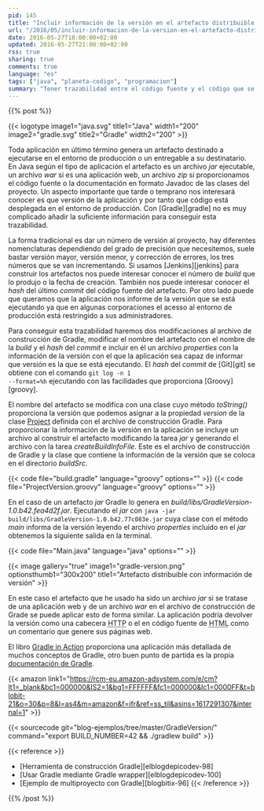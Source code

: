 ```yaml
---
pid: 145
title: "Incluir información de la versión en el artefacto distribuible con Gradle"
url: "/2016/05/incluir-informacion-de-la-version-en-el-artefacto-distribuible-con-gradle/"
date: 2016-05-27T18:00:00+02:00
updated: 2016-05-27T21:00:00+02:00
rss: true
sharing: true
comments: true
language: "es"
tags: ["java", "planeta-codigo", "programacion"]
summary: "Tener trazabilidad entre el código fuente y el código que se está ejecutando en el entorno de producción es importante para saber cual es el origen de alguna excepción o error que se produzca. Con Gradle podemos conseguir esta trazabilidad haciendo unas pocas modificaciones al _script_ de construcción."
---
```


{{% post %}}

{{< logotype image1="java.svg" title1="Java" width1="200" image2="gradle.svg" title2="Gradle" width2="200" >}}

Toda aplicación en último término genera un artefacto destinado a ejecutarse en el entorno de producción o un entregable a su destinatario. En Java según el tipo de aplicación el artefacto es un archivo _jar_ ejecutable, un archivo _war_ si es una aplicación web, un archivo _zip_ si proporcionamos el código fuente o la documentación en formato Javadoc de las clases del proyecto. Un aspecto importante que tarde o temprano nos interesará conocer es que versión de la aplicación y por tanto que código está desplegada en el entorno de producción. Con [Gradle][gradle] no es muy complicado añadir la suficiente información para conseguir esta trazabilidad.

La forma tradicional es dar un número de versión al proyecto, hay diferentes nomenclaturas dependiendo del grado de precisión que necesitemos, suele bastar versión mayor, versión menor, y corrección de errores, los tres números que se van incrementando. Si usamos [Jenkins][jenkins] para construir los artefactos nos puede interesar conocer el número de _build_ que lo produjo o la fecha de creación. También nos puede interesar conocer el _hash_ del último _commit_ del código fuente del artefacto. Por otro lado puede que queramos que la aplicación nos informe de la versión que se está ejecutando ya que en algunas corporaciones el acesso al entorno de producción está restringido a sus administradores.

Para conseguir esta trazabilidad haremos dos modificaciones al archivo de construcción de Gradle, modificar el nombre del artefacto con el nombre de la _build_ y el _hash_ del _commit_ e incluir en él un archivo _properties_ con la información de la versión con el que la aplicación sea capaz de informar que versión es la que se está ejecutando. El _hash_ del _commit_ de [Git][git] se obtiene con el comando <code>git log -n 1 --format=%h</code> ejecutando con las facilidades que proporciona [Groovy][groovy].

El nombre del artefacto se modifica con una clase cuyo método _toString()_ proporciona la versión que podemos asignar a la propiedad _version_ de la clase [Project](https://docs.gradle.org/current/javadoc/org/gradle/api/Project.html) definida con el archivo de construcción Gradle. Para proporcionar la información de la versión en la aplicación se incluye un archivo al construir el artefacto modificando la tarea _jar_ y generando el archivo con la tarea _createBuildInfoFile_. Este es el archivo de construcción de Gradle y la clase que contiene la información de la versión que se coloca en el directorio _buildSrc_.

{{< code file="build.gradle" language="groovy" options="" >}}
{{< code file="ProjectVersion.groovy" language="groovy" options="" >}}

En el caso de un artefacto _jar_ Gradle lo genera en _build/libs/GradleVersion-1.0.b42.fea4d2f.jar_. Ejecutando el _jar_ con <code>java -jar build/libs/GradleVersion-1.0.b42.77c083e.jar</code> cuya clase con el método _main_ informa de la versión leyendo el archivo _properties_ incluído en el _jar_ obtenemos la siguiente salida en la terminal.

{{< code file="Main.java" language="java" options="" >}}

{{< image
    gallery="true"
    image1="gradle-version.png" optionsthumb1="300x200" title1="Artefacto distribuible con información de versión" >}}

En este caso el artefacto que he usado ha sido un archivo _jar_ si se tratase de una aplicación web y de un archivo _war_ en el archivo de construcción de Grade se puede aplicar esto de forma similar. La aplicación podría devolver la versión como una cabecera <abbr title="HyperText Transfer Protocol">HTTP</abbr> o el en código fuente de <abbr title="HyperText Markup Language">HTML</abbr> como un comentario que genere sus páginas web.

El libro [Gradle in Action](https://amzn.to/2tzDFla) proporciona una aplicación más detallada de muchos conceptos de Gradle, otro buen punto de partida es la propia [documentación de Gradle](https://docs.gradle.org/current/userguide/userguide.html).

{{< amazon
    link1="https://rcm-eu.amazon-adsystem.com/e/cm?lt1=_blank&bc1=000000&IS2=1&bg1=FFFFFF&fc1=000000&lc1=0000FF&t=blobit-21&o=30&p=8&l=as4&m=amazon&f=ifr&ref=ss_til&asins=1617291307&internal=1" >}}

{{< sourcecode git="blog-ejemplos/tree/master/GradleVersion/" command="export BUILD_NUMBER=42 && ./gradlew build" >}}

{{< reference >}}
* [Herramienta de construcción Gradle][elblogdepicodev-98]
* [Usar Gradle mediante Gradle wrapper][elblogdepicodev-100]
* [Ejemplo de multiproyecto con Gradle][blogbitix-96]
{{< /reference >}}

{{% /post %}}

